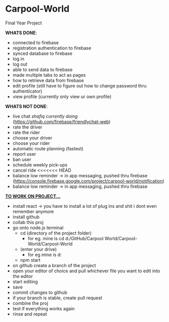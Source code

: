 # Carpool-World
Final Year Project

<b>WHATS DONE</b>:
- connected to firebase
- registration authentication to firebase
- synced database to firebase
- log in
- log out
- able to send data to firebase
- made multiple tabs to act as pages
- how to retrieve data from firebase
- edit profile (still have to figure out how to change password thru authenticator)
- view profile (currently only view ur own profile)

<b>WHATS NOT DONE</b>:
- live chat *shafiq currently doing* (https://github.com/firebase/friendlychat-web)
- rate the driver
- rate the rider
- choose your driver
- choose your rider
- automatic route planning (fastest)
- report user
- ban user
- schedule weekly pick-ups
- cancel ride
<<<<<<< HEAD
- balance low reminder -> in app messaging, pushed thru firebase (https://console.firebase.google.com/project/carpool-world/notification)
- balance low reminder -> in app messaging, pushed thru firebase


<b><u>TO WORK ON PROJECT...</u></b>
- install react -> you have to install a lot of plug ins and shit i dont even remember anymore
- install github
- collab this proj
- go onto node.js terminal
  - cd (directory of the project folder)
    - for eg. mine is cd d:/GitHub/Carpool World/Carpool-World/Carpool-World
  - (enter your drive)
    - for eg mine is d:
  - npm start
- on github create a branch of the project
- open your editor of choice and pull whichever file you want to edit into the editor
- start editing
- save
- commit changes to github
- if your branch is stable, create pull request
- combine the proj
- test if everything works again
- rinse and repeat
